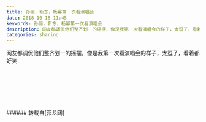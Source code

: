 ```yaml
---
title: 孙俪，靳东，杨幂第一次看演唱会
date: 2018-10-18 11:45
keywords: 孙俪，靳东，杨幂第一次看演唱会
description: 网友都调侃他们整齐划一的摇摆，像是我第一次看演唱会的样子，太逗了，看着都好笑
categories: sharing
---
```

<td class="t_f" id="postmessage_2101793">

网友都调侃他们整齐划一的摇摆，像是我第一次看演唱会的样子，太逗了，看着都好笑<br/>
<br/>
<img alt="" border="0" class="zoom" data-cf-modified-f92395f486d153b5944c014b-="" file="http://www.flw.ph/data/appbyme/upload/image/201810/18/BBz9rYWQsELx.jpg" id="aimg_cm4WX" lazyloadthumb="1" onclick="" onmouseover="" src="http://www.flw.ph/data/appbyme/upload/image/201810/18/BBz9rYWQsELx.jpg"/><br/>
<br/>
<img alt="" border="0" class="zoom" data-cf-modified-f92395f486d153b5944c014b-="" file="http://www.flw.ph/data/appbyme/upload/image/201810/18/kxV1WeAjCwD0.jpg" id="aimg_OWOWw" lazyloadthumb="1" onclick="" onmouseover="" src="http://www.flw.ph/data/appbyme/upload/image/201810/18/kxV1WeAjCwD0.jpg"/><br/>
<br/>
<img alt="" border="0" class="zoom" data-cf-modified-f92395f486d153b5944c014b-="" file="http://www.flw.ph/data/appbyme/upload/image/201810/18/sLB8jvHantnG.jpg" id="aimg_Jz0RW" lazyloadthumb="1" onclick="" onmouseover="" src="http://www.flw.ph/data/appbyme/upload/image/201810/18/sLB8jvHantnG.jpg"/><br/>
<br/>
<img alt="" border="0" class="zoom" data-cf-modified-f92395f486d153b5944c014b-="" file="http://www.flw.ph/data/appbyme/upload/image/201810/18/VeWKhgDjKpHX.jpg" id="aimg_UZpFt" lazyloadthumb="1" onclick="" onmouseover="" src="http://www.flw.ph/data/appbyme/upload/image/201810/18/VeWKhgDjKpHX.jpg"/><br/>
<br/>
<img alt="" border="0" class="zoom" data-cf-modified-f92395f486d153b5944c014b-="" file="http://www.flw.ph/data/appbyme/upload/image/201810/18/E91xLKDl71Ts.jpg" id="aimg_aPPem" lazyloadthumb="1" onclick="" onmouseover="" src="http://www.flw.ph/data/appbyme/upload/image/201810/18/E91xLKDl71Ts.jpg"/><br/>
<br/>
</td>
###### 转载自[菲龙网]
